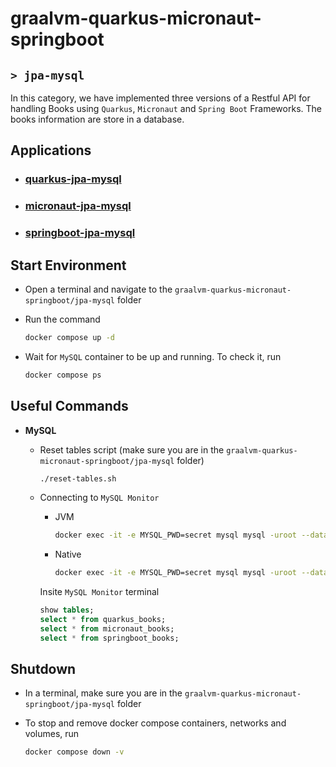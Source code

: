 # graalvm-quarkus-micronaut-springboot
## `> jpa-mysql`

In this category, we have implemented three versions of a Restful API for handling Books using `Quarkus`, `Micronaut` and `Spring Boot` Frameworks. The books information are store in a database.

## Applications

- ### [quarkus-jpa-mysql](https://github.com/ivangfr/graalvm-quarkus-micronaut-springboot/tree/master/jpa-mysql/quarkus-jpa-mysql#graalvm-quarkus-micronaut-springboot)
- ### [micronaut-jpa-mysql](https://github.com/ivangfr/graalvm-quarkus-micronaut-springboot/tree/master/jpa-mysql/micronaut-jpa-mysql#graalvm-quarkus-micronaut-springboot)
- ### [springboot-jpa-mysql](https://github.com/ivangfr/graalvm-quarkus-micronaut-springboot/tree/master/jpa-mysql/springboot-jpa-mysql#graalvm-quarkus-micronaut-springboot)

## Start Environment

- Open a terminal and navigate to the `graalvm-quarkus-micronaut-springboot/jpa-mysql` folder

- Run the command
  ```bash
  docker compose up -d
  ```

- Wait for `MySQL` container to be up and running. To check it, run
  ```bash
  docker compose ps
  ```

## Useful Commands

- **MySQL**

  - Reset tables script (make sure you are in the `graalvm-quarkus-micronaut-springboot/jpa-mysql` folder)
    ```bash
    ./reset-tables.sh
    ```

  - Connecting to `MySQL Monitor`
    - JVM
      ```bash
      docker exec -it -e MYSQL_PWD=secret mysql mysql -uroot --database bookdb_jvm
      ```
    - Native
      ```bash
      docker exec -it -e MYSQL_PWD=secret mysql mysql -uroot --database bookdb_native
      ```

    Insite `MySQL Monitor` terminal
    ```sql
    show tables;
    select * from quarkus_books;
    select * from micronaut_books;
    select * from springboot_books;
    ```

## Shutdown

- In a terminal, make sure you are in the `graalvm-quarkus-micronaut-springboot/jpa-mysql` folder

- To stop and remove docker compose containers, networks and volumes, run
  ```bash
  docker compose down -v
  ```
